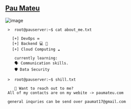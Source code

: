 
## [Pau Mateu](https://paumateu.com)
![image]([https://travel360-images-handle.s3.eu-north-1.amazonaws.com/images/Screenshot+from+2024-06-11+09-42-05.png](https://media.licdn.com/dms/image/v2/D4D16AQHgM6NlDhEtlQ/profile-displaybackgroundimage-shrink_350_1400/profile-displaybackgroundimage-shrink_350_1400/0/1731006446467?e=1736985600&v=beta&t=i5CSONtRqtFkGl42OvNQ76ItZNFkOtdWMqNk1QdpckM))

```
 >  root@pauserver:~$ cat about_me.txt

   [+] DevOps ∞                   
   [+] Backend 💻 🐍              
   [+] Cloud Computing ☁️

    currently learning: 
    🗣️ Communication skills.
    🛡️ Data Security 
```
```
 >  root@pauserver:~$ shill.txt

    📧 Want to reach out to me?
 All of my contacts are on my webite -> paumateu.com

 general inquries can be send over paumat17@gmail.com

```
